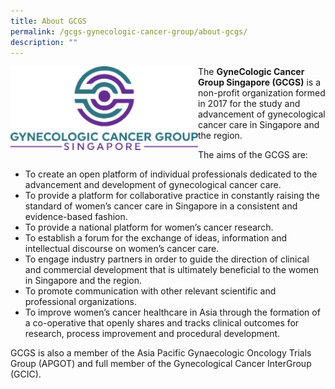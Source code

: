 ```yaml
---
title: About GCGS
permalink: /gcgs-gynecologic-cancer-group/about-gcgs/
description: ""
---
```

<img src="/images/GCGS%20GyneCologic%20Cancer%20Group/gccs_logo-e1520343495993.png" style="width:300px" align="left">

The **GyneCologic Cancer Group Singapore (GCGS)** is a non-profit organization formed in 2017 for the study and advancement of gynecological cancer care in Singapore and the region.

The aims of the GCGS are:

*   To create an open platform of individual professionals dedicated to the advancement and development of gynecological cancer care.
*   To provide a platform for collaborative practice in constantly raising the standard of women’s cancer care in Singapore in a consistent and evidence-based fashion.
*   To provide a national platform for women’s cancer research.
*   To establish a forum for the exchange of ideas, information and intellectual discourse on women’s cancer care.
*   To engage industry partners in order to guide the direction of clinical and commercial development that is ultimately beneficial to the women in Singapore and the region.
*   To promote communication with other relevant scientific and professional organizations.
*   To improve women’s cancer healthcare in Asia through the formation of a co-operative that openly shares and tracks clinical outcomes for research, process improvement and procedural development.

GCGS is also a member of the&nbsp;Asia Pacific Gynaecologic Oncology Trials Group (APGOT) and full member of the&nbsp;Gynecological Cancer InterGroup (GCIC).